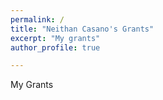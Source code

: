 ```yaml
---
permalink: /
title: "Neithan Casano's Grants"
excerpt: "My grants"
author_profile: true

---
```


My Grants
